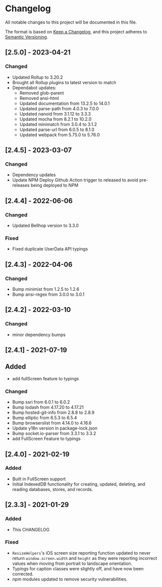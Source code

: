 # Changelog

All notable changes to this project will be documented in this file.

The format is based on [Keep a Changelog](https://keepachangelog.com/en/1.0.0/),
and this project adheres to [Semantic Versioning](https://semver.org/spec/v2.0.0.html).

## [2.5.0] - 2023-04-21

### Changed

- Updated Rollup to 3.20.2
- Brought all Rollup plugins to latest version to match
- Dependabot updates:
  - Removed glob-parent
  - Removed ansi-html
  - Updated documentation from 13.2.5 to 14.0.1
  - Updated parse-path from 4.0.3 to 7.0.0
  - Updated nanoid from 3.1.12 to 3.3.3
  - Updated mocha from 8.2.1 to 10.2.0
  - Updated minimatch from 3.0.4 to 3.1.2
  - Updated parse-url from 6.0.5 to 8.1.0
  - Updated webpack from 5.75.0 to 5.76.0

## [2.4.5] - 2023-03-07

### Changed

- Dependency updates
- Update NPM Deploy Github Action trigger to released to avoid pre-releases being deployed to NPM

## [2.4.4] - 2022-06-06

### Changed

- Updated Bellhop version to 3.3.0

### Fixed

- Fixed duplicate UserData API typings

## [2.4.3] - 2022-04-06

### Changed

- Bump minimist from 1.2.5 to 1.2.6
- Bump ansi-regex from 3.0.0 to 3.0.1

## [2.4.2] - 2022-03-10

### Changed

- minor dependency bumps

## [2.4.1] - 2021-07-19

## Added

- add fullScreen feature to typings

### Changed

- Bump ssri from 6.0.1 to 6.0.2
- Bump lodash from 4.17.20 to 4.17.21
- Bump hosted-git-info from 2.8.8 to 2.8.9
- Bump elliptic from 6.5.3 to 6.5.4
- Bump browserslist from 4.14.0 to 4.16.6
- Update y18n version in package-lock.json
- Bump socket.io-parser from 3.3.1 to 3.3.2
- add FullScreen Feature to typings

## [2.4.0] - 2021-02-19

### Added

- Built in FullScreen support
- Initial IndexedDB functionality for creating, updated, deleting, and reading databases, stores, and records.

## [2.3.3] - 2021-01-29

### Added

- This CHANGELOG

### Fixed

- `ResizeHelpers`'s iOS screen size reporting function updated to never return `window.screen.width` and `height` as they were reporting incorrect values when moving from portrait to landscape orientation.
- Typings for caption classes were slightly off, and have now been corrected.
- npm modules updated to remove security vulnerabilities.

